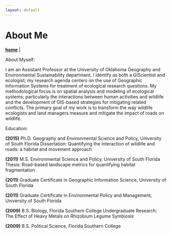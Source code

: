 ```yaml
---
layout: default
---
```

# About Me
**[home](./index.md)** |

About Myself:

I am an Assistant Professor at the University of Oklahoma Geography and Environmental Sustainability department. I identify as both a GIScientist and ecologist; my research agenda centers on the use of Geographic Information Systems for treatment of ecological research questions. My methodological focus is on spatial analysis and modeling of ecological systems; particularly the interactions between human activities and wildlife and the development of GIS-based strategies for mitigating related conflicts. The primary goal of my work is to transform the way wildlife ecologists and land managers measure and mitigate the impact of roads on wildlife.

Education:

**(2015)** Ph.D. Geography and Environmental Science and Policy, University of South Florida
Dissertation: Quantifying the interaction of wildlife and roads: a habitat and movement approach

**(2011)** M.S. Environmental Science and Policy, University of South Florida
Thesis: Road-based landscape metrics for quantifying habitat fragmentation

**(2011)** Graduate Certificate in Geographic Information Science, University of South Florida

**(2011)** Graduate Certificate in Environmental Policy and Management, University of South Florida

**(2009)** B.S. Biology, Florida Southern College
Undergraduate Research: The Effect of Heavy Metals on Rhizobium Legume Symbiosis

**(2009)** B.S. Political Science, Florida Southern College
